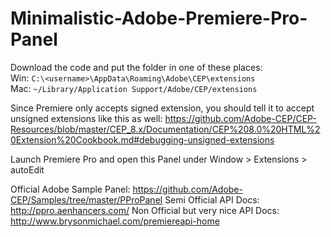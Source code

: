 # Minimalistic-Adobe-Premiere-Pro-Panel

Download the code and put the folder in one of these places:  
Win: `C:\<username>\AppData\Roaming\Adobe\CEP\extensions`  
Mac: `~/Library/Application Support/Adobe/CEP/extensions`  

Since Premiere only accepts signed extension, you should tell it to accept unsigned extensions like this as well:
https://github.com/Adobe-CEP/CEP-Resources/blob/master/CEP_8.x/Documentation/CEP%208.0%20HTML%20Extension%20Cookbook.md#debugging-unsigned-extensions

Launch Premiere Pro and open this Panel under Window > Extensions > autoEdit

Official Adobe Sample Panel: https://github.com/Adobe-CEP/Samples/tree/master/PProPanel
Semi Official API Docs: http://ppro.aenhancers.com/
Non Official but very nice API Docs: http://www.brysonmichael.com/premiereapi-home